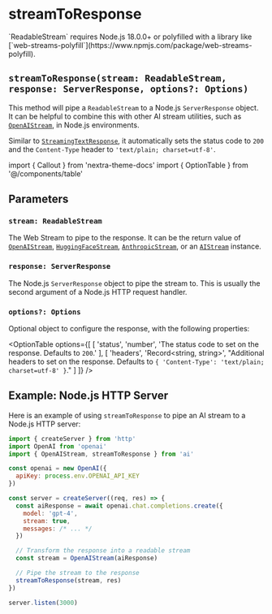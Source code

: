 # streamToResponse

<Callout>
  `ReadableStream` requires Node.js 18.0.0+ or polyfilled with a library like
  [`web-streams-polyfill`](https://www.npmjs.com/package/web-streams-polyfill).
</Callout>

## `streamToResponse(stream: ReadableStream, response: ServerResponse, options?: Options)`

This method will pipe a `ReadableStream` to a Node.js `ServerResponse` object. It can be helpful to combine this with other AI stream utilities, such as [`OpenAIStream`](/docs/api-reference/openai-stream#openaistream), in Node.js environments.

Similar to [`StreamingTextResponse`](/docs/api-reference/streaming-text-response#streamingtextresponse), it automatically sets the status code to `200` and the `Content-Type` header to `'text/plain; charset=utf-8'`.

import { Callout } from 'nextra-theme-docs'
import { OptionTable } from '@/components/table'

## Parameters

### `stream: ReadableStream`

The Web Stream to pipe to the response. It can be the return value of [`OpenAIStream`](/docs/api-reference/openai-stream#openaistream), [`HuggingFaceStream`](/docs/api-reference/huggingface-stream#huggingfacestream), [`AnthropicStream`](/docs/api-reference/anthropic-stream#anthropicstream), or an [`AIStream`](/docs/api-reference/ai-stream#aistream) instance.

### `response: ServerResponse`

The Node.js `ServerResponse` object to pipe the stream to. This is usually the second argument of a Node.js HTTP request handler.

### `options?: Options`

Optional object to configure the response, with the following properties:

<OptionTable
options={[
[
'status',
'number',
'The status code to set on the response. Defaults to `200`.'
],
[
'headers',
'Record<string, string>',
"Additional headers to set on the response. Defaults to `{ 'Content-Type': 'text/plain; charset=utf-8' }`."
]
]}
/>

## Example: Node.js HTTP Server

Here is an example of using `streamToResponse` to pipe an AI stream to a Node.js HTTP server:

```js
import { createServer } from 'http'
import OpenAI from 'openai'
import { OpenAIStream, streamToResponse } from 'ai'

const openai = new OpenAI({
  apiKey: process.env.OPENAI_API_KEY
})

const server = createServer((req, res) => {
  const aiResponse = await openai.chat.completions.create({
    model: 'gpt-4',
    stream: true,
    messages: /* ... */
  })

  // Transform the response into a readable stream
  const stream = OpenAIStream(aiResponse)

  // Pipe the stream to the response
  streamToResponse(stream, res)
})

server.listen(3000)
```
